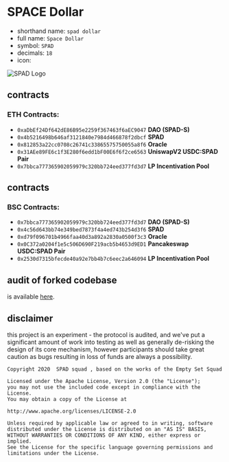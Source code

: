 # SPACE Dollar

- shorthand name: `spad dollar`
- full name: `Space Dollar`
- symbol: `SPAD`
- decimals: `18`
- icon:

![SPAD Logo](https://github.com/spadsquad/spad-protocal/raw/master/spad-logo.png)

## contracts
### ETH Contracts:
- `0xaDbEf24Df642dE86B95e2259f367463f6aEC9047` **DAO (SPAD-S)**
- `0x4b5216498b646af3121840e7984d466878f2dbcf` **SPAD**
- `0x812853a22cc0708c26741c33865575750055a8f6` **Oracle**
- `0x31AEe89FE6c1f3E280f6edd1bF00E6f6f2ce6563` **UniswapV2 USDC:SPAD Pair**
- `0x7bbca777365902059979c320bb724eed377fd3d7` **LP Incentivation Pool**

## contracts
### BSC Contracts:
- `0x7bbca777365902059979c320bb724eed377fd3d7` **DAO (SPAD-S)**
- `0x4c56d643bb74e349bed7873f4a4ed743b254d3f6` **SPAD**
- `0xd79f096701b4966faa40d3a892a2830a0500f3c3` **Oracle**
- `0x0C372a0204f1e5c506D690F219acb5b4653d9ED1` **Pancakeswap USDC:SPAD Pair**
- `0x2530d7315bfecde40a92e7bb4b7c6eec2a646094` **LP Incentivation Pool**

## audit of forked codebase

is available [here](https://github.com/dynamicdollardevs/dsd/blob/master/audit/REP-Dollar-06-11-20.pdf).

## disclaimer
this project is an experiment - the protocol is audited, and we've put a significant amount of work into testing as well as generally de-risking the design of its core mechanism, however participants should take great caution as bugs resulting in loss of funds are always a possibility.

```
Copyright 2020  SPAD squad , based on the works of the Empty Set Squad

Licensed under the Apache License, Version 2.0 (the "License");
you may not use the included code except in compliance with the License.
You may obtain a copy of the License at

http://www.apache.org/licenses/LICENSE-2.0

Unless required by applicable law or agreed to in writing, software
distributed under the License is distributed on an "AS IS" BASIS,
WITHOUT WARRANTIES OR CONDITIONS OF ANY KIND, either express or implied.
See the License for the specific language governing permissions and
limitations under the License.
```